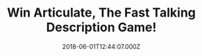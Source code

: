 ---
campaign-uuid: "c-71ff3d43-cb91-4953-bbcd-9c55787cb54c"
type: "Preview"
category: "competition"
date: "2018-06-01T12:44:07.000Z"
end-date: "2018-07-01T23:59:00.000Z"
disable-form: false
is_promoted: false
has_entry_page: true
title: "Win Articulate, The Fast Talking Description Game!"
competition-description: "<p>We have the funniest game on our hands ready for one\
  \ lucky NME AAA member to win: Articulate, The Fast Talking Description Game! Passionate\
  \ rivalries, animated banter, helpless laughter!</p>\r\n<p>Ready to spend the best\
  \ Friday night with your friends? Click below!</p>"
hero-header: "Win Articulate, The Fast Talking Description Game!"
terms-confirmation: "N/A"
banner-img: "https://assets.expresslyapp.com/asset-a248601a-4890-4aa7-8e38-a8da4c6be27c.jpg"
logo-left-href: "https://aaa.nme.com/"
logo-left-image: "https://assets.expresslyapp.com/asset-97f77cc4-deba-4213-9f40-967211a27ce9.jpg"
logo-left-title: "NME"
bg-image-hero: "https://assets.expresslyapp.com/asset-d7d9deec-6ca1-46a1-8d22-eff7df63785f.jpg"
bg-image-first: "https://assets.expresslyapp.com/asset-46b11d70-17d6-4d57-ac93-80e49769f352.jpg"
section1-content: "<p>Articulate's addictive, rip-roaring brand of fun is simply irresistible!\
  \ Played in teams, the idea is to describe as many words as possible to your team-mates\
  \ in just 30 seconds, without saying rhymes or sounds!</p>\r\n<p>Articulate draws\
  \ the shy from their shell and unites whole roomfuls of people in bouts of good\
  \ old-fashioned hysterical laughter!</p>\r\n<p>If you’re looking forward to spend\
  \ quality time with your loved ones, enter the form below and it could be yours!</p>"
entry-title: "Win Articulate, The Fast Talking Description Game!"
entry-content: "<p>Enter the draw to win the game that will make you laugh for hours,\
  \ Articulate, The Fast Talking Description Game! by completing the form below before\
  \ 23:59 on 1st July 2018.</p>"
has-winner: false
prize-description: "Articulate, The Fast Talking Description Game!"
special-conditions: "Multiple entries are allowed up to one every 24 hours."
---